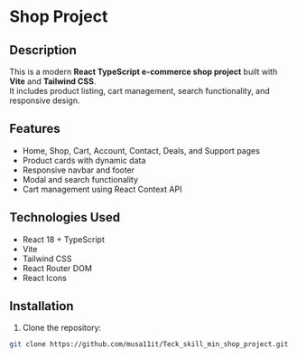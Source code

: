 # Shop Project

## Description
This is a modern **React TypeScript e-commerce shop project** built with **Vite** and **Tailwind CSS**.  
It includes product listing, cart management, search functionality, and responsive design.

## Features
- Home, Shop, Cart, Account, Contact, Deals, and Support pages
- Product cards with dynamic data
- Responsive navbar and footer
- Modal and search functionality
- Cart management using React Context API

## Technologies Used
- React 18 + TypeScript
- Vite
- Tailwind CSS
- React Router DOM
- React Icons

## Installation
1. Clone the repository:  
```bash
git clone https://github.com/musa11it/Teck_skill_min_shop_project.git

